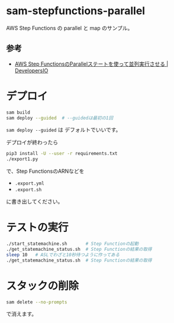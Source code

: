 # sam-stepfunctions-parallel

AWS Step Functions の parallel と map のサンプル。

## 参考

- [AWS Step FunctionsのParallelステートを使って並列実行させる | DevelopersIO](https://dev.classmethod.jp/articles/aws-step-functions-parallel-execution/)


# デプロイ

```sh
sam build
sam deploy --guided  # --guidedは最初の1回
```

`sam deploy --guided` は
デフォルトでいいです。

デプロイが終わったら
```sh
pip3 install -U --user -r requirements.txt
./export1.py
```

で、Step FunctionsのARNなどを
- `.export.yml`
- `.export.sh`

に書き出してください。


# テストの実行

```sh
./start_statemachine.sh       # Step Functionの起動
./get_statemachine_status.sh  # Step Functionの結果の取得
sleep 10   # ASLでわざと10秒待つように作ってある
./get_statemachine_status.sh  # Step Functionの結果の取得
```


# スタックの削除

```sh
sam delete --no-prompts
```
で消えます。
